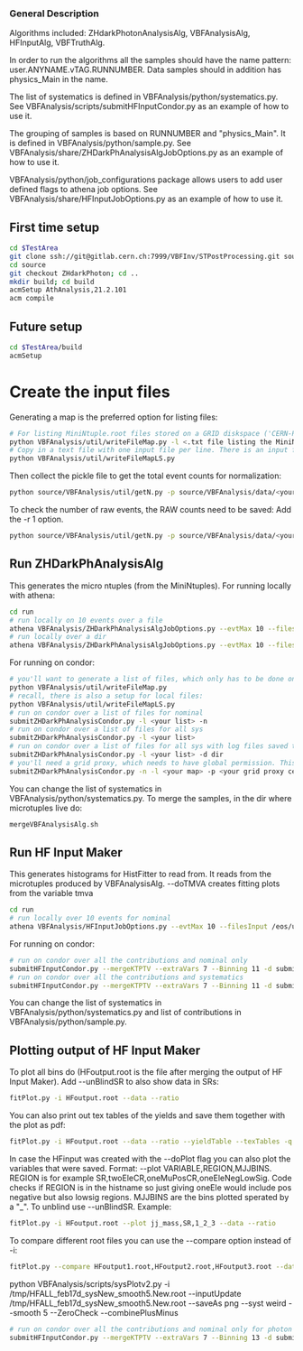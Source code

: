 ### General Description ###
Algorithms included: ZHdarkPhotonAnalysisAlg, VBFAnalysisAlg, HFInputAlg, VBFTruthAlg.

In order to run the algorithms all the samples should have the name pattern: user.ANYNAME.vTAG.RUNNUMBER. Data samples should in addition has physics_Main in the name.

The list of systematics is defined in VBFAnalysis/python/systematics.py. See VBFAnalysis/scripts/submitHFInputCondor.py as an example of how to use it.

The grouping of samples is based on RUNNUMBER and "physics_Main". It is defined in VBFAnalysis/python/sample.py. See VBFAnalysis/share/ZHDarkPhAnalysisAlgJobOptions.py as an example of how to use it.

VBFAnalysis/python/job_configurations package allows users to add user defined flags to athena job options. See VBFAnalysis/share/HFInputJobOptions.py as an example of how to use it.


## First time setup ##

```bash
cd $TestArea
git clone ssh://git@gitlab.cern.ch:7999/VBFInv/STPostProcessing.git source/
cd source
git checkout ZHdarkPhoton; cd ..
mkdir build; cd build
acmSetup AthAnalysis,21.2.101
acm compile
```

## Future setup ##
```bash
cd $TestArea/build
acmSetup
```

# Create the input files
Generating a map is the preferred option for listing files:
```bash
# For listing MiniNtuple.root files stored on a GRID diskspace ('CERN-PROD_PHYS-HDBS')
python VBFAnalysis/util/writeFileMap.py -l <.txt file listing the MiniNtuple.root filenames> -o <output map name> -s <name of GRID diskspace>
# Copy in a text file with one input file per line. There is an input for text files from the GRID, and these can be overwritten preferring your local files.
python VBFAnalysis/util/writeFileMapLS.py 
```
Then collect the pickle file to get the total event counts for normalization:
```bash
python source/VBFAnalysis/util/getN.py -p source/VBFAnalysis/data/<your map from the previous step> -o fout.root
```
To check the number of raw events, the RAW counts need to be saved: Add the -r 1 option.
```bash
python source/VBFAnalysis/util/getN.py -p source/VBFAnalysis/data/<your map from the previous step> -o fout.root -r 1
```

## Run ZHDarkPhAnalysisAlg ##
This generates the micro ntuples (from the MiniNtuples).
For running locally with athena:
```bash
cd run
# run locally on 10 events over a file
athena VBFAnalysis/ZHDarkPhAnalysisAlgJobOptions.py --evtMax 10 --filesInput /eos/atlas/atlascerngroupdisk/phys-hdbs/hlrs/yyd/nominal-v02/user.ssevova.ZHyyD_v02.700011.Sh_228_eegamma_pty7_EnhMaxpTVpTy.e7947_s3126_r9364_p3916_MiniNtuple.root/user.ssevova.21056957._000001.MiniNtuple.root - --currentVariation Nominal
# run locally over a dir
athena VBFAnalysis/ZHDarkPhAnalysisAlgJobOptions.py --evtMax 10 --filesInput /eos/atlas/atlascerngroupdisk/phys-hdbs/hlrs/yyd/nominal-v02/user.ssevova.ZHyyD_v02.700011.Sh_228_eegamma_pty7_EnhMaxpTVpTy.e7947_s3126_r9364_p3916_MiniNtuple.root/* - --currentVariation Nominal
```
For running on condor:
```bash
# you'll want to generate a list of files, which only has to be done once. give it a comma separated list of input containers
python VBFAnalysis/util/writeFileMap.py
# recall, there is also a setup for local files:
python VBFAnalysis/util/writeFileMapLS.py
# run on condor over a list of files for nominal
submitZHDarkPhAnalysisCondor.py -l <your list> -n
# run on condor over a list of files for all sys
submitZHDarkPhAnalysisCondor.py -l <your list>
# run on condor over a list of files for all sys with log files saved to a specific dir
submitZHDarkPhAnalysisCondor.py -l <your list> -d dir
# you'll need a grid proxy, which needs to have global permission. This is in the /tmp/x509*. Use the -p option. -l is for the map of the files at chicago on RUCIO
submitZHDarkPhAnalysisCondor.py -n -l <your map> -p <your grid proxy cert> -f <your norm file> --TightSkim
```
You can change the list of systematics in VBFAnalysis/python/systematics.py.
To merge the samples, in the dir where microtuples live do:
```bash
mergeVBFAnalysisAlg.sh
```


## Run HF Input Maker ##
This generates histograms for HistFitter to read from. It reads from the microtuples produced by VBFAnalysisAlg.
     --doTMVA creates fitting plots from the variable tmva
```bash
cd run
# run locally over 10 events for nominal
athena VBFAnalysis/HFInputJobOptions.py --evtMax 10 --filesInput /eos/user/r/rzou/v04/microtuples/Z_strongNominal364100_000001.root - --currentVariation Nominal
```
For running on condor:
```bash
# run on condor over all the contributions and nominal only
submitHFInputCondor.py --mergeKTPTV --extraVars 7 --Binning 11 -d submitTest -i /home/schae/testarea/HInv/runSherpa227/v34ATight120/ -n --slc7
# run on condor over all the contributions and systematics
submitHFInputCondor.py --mergeKTPTV --extraVars 7 --Binning 11 -d submitTest -i /home/schae/testarea/HInv/runSherpa227/v34ATight120/ --slc7
```
You can change the list of systematics in VBFAnalysis/python/systematics.py and list of contributions in VBFAnalysis/python/sample.py.

## Plotting output of HF Input Maker ##
To plot all bins do (HFoutput.root is the file after merging the output of HF Input Maker). Add --unBlindSR to also show data in SRs:
```bash
fitPlot.py -i HFoutput.root --data --ratio
```
You can also print out tex tables of the yields and save them together with the plot as pdf:
```bash
fitPlot.py -i HFoutput.root --data --ratio --yieldTable --texTables -q --saveAs pdf
```
In case the HFinput was created with the --doPlot flag you can also plot the variables that were saved. Format: --plot VARIABLE,REGION,MJJBINS. REGION is for example SR,twoEleCR,oneMuPosCR,oneEleNegLowSig. Code checks if REGION is in the histname so just giving oneEle would include pos negative but also lowsig regions. MJJBINS are the bins plotted sperated by a "\_". To unblind use --unBlindSR. Example:
```bash
fitPlot.py -i HFoutput.root --plot jj_mass,SR,1_2_3 --data --ratio
```
To compare different root files you can use the --compare option instead of -i:
```bash
fitPlot.py --compare HFoutput1.root,HFoutput2.root,HFoutput3.root --data --ratio --yieldTable --texTables -q --saveAs png
```

python VBFAnalysis/scripts/sysPlotv2.py -i  /tmp/HFALL_feb17d_sysNew_smooth5.New.root  --inputUpdate /tmp/HFALL_feb17d_sysNew_smooth5.New.root       --saveAs png   --syst weird  --smooth 5 --ZeroCheck --combinePlusMinus

```bash
# run on condor over all the contributions and nominal only for photon analysis
submitHFInputCondor.py --mergeKTPTV --extraVars 7 --Binning 13 -d submitTest -i /home/schae/testarea/HInv/runSherpa227/v34ATight120/ -n --slc7 --doVBFMETGam
```